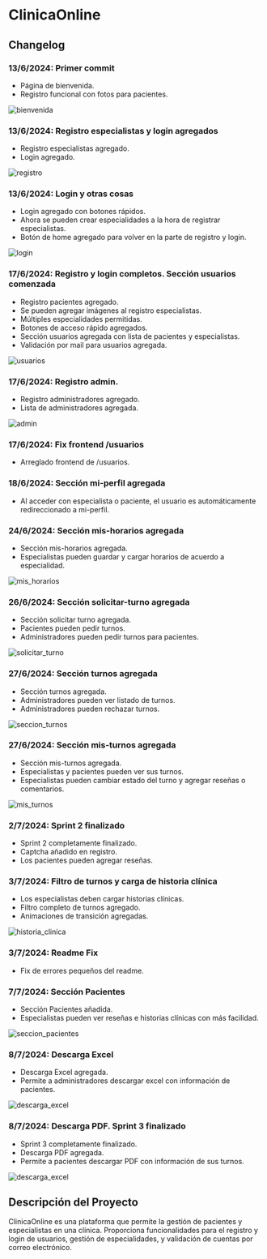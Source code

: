# ClinicaOnline

## Changelog

### 13/6/2024: Primer commit
- Página de bienvenida.
- Registro funcional con fotos para pacientes.

![bienvenida](./readme_files/bienvenido.png)

### 13/6/2024: Registro especialistas y login agregados
- Registro especialistas agregado.
- Login agregado.

![registro](./readme_files/registro_especialista.png)

### 13/6/2024: Login y otras cosas
- Login agregado con botones rápidos.
- Ahora se pueden crear especialidades a la hora de registrar especialistas.
- Botón de home agregado para volver en la parte de registro y login.

![login](./readme_files/login.png)

### 17/6/2024: Registro y login completos. Sección usuarios comenzada
- Registro pacientes agregado.
- Se pueden agregar imágenes al registro especialistas.
- Múltiples especialidades permitidas.
- Botones de acceso rápido agregados.
- Sección usuarios agregada con lista de pacientes y especialistas.
- Validación por mail para usuarios agregada.

![usuarios](./readme_files/seccion_usuarios.png)

### 17/6/2024: Registro admin.
- Registro administradores agregado.
- Lista de administradores agregada.

![admin](./readme_files/registro_admin.png)

### 17/6/2024: Fix frontend /usuarios
- Arreglado frontend de /usuarios.

### 18/6/2024: Sección mi-perfil agregada
- Al acceder con especialista o paciente, el usuario es automáticamente redireccionado a mi-perfil.

### 24/6/2024: Sección mis-horarios agregada
- Sección mis-horarios agregada.
- Especialistas pueden guardar y cargar horarios de acuerdo a especialidad.

![mis_horarios](./readme_files/mis_horarios.png)

### 26/6/2024: Sección solicitar-turno agregada
- Sección solicitar turno agregada.
- Pacientes pueden pedir turnos.
- Administradores pueden pedir turnos para pacientes.

![solicitar_turno](./readme_files/solicitar_turno.png)

### 27/6/2024: Sección turnos agregada
- Sección turnos agregada.
- Administradores pueden ver listado de turnos.
- Administradores pueden rechazar turnos.

![seccion_turnos](./readme_files/seccion_turnos.png)

### 27/6/2024: Sección mis-turnos agregada
- Sección mis-turnos agregada.
- Especialistas y pacientes pueden ver sus turnos.
- Especialistas pueden cambiar estado del turno y agregar reseñas o comentarios.

![mis_turnos](./readme_files/mis_turnos.png)

### 2/7/2024: Sprint 2 finalizado
- Sprint 2 completamente finalizado.
- Captcha añadido en registro.
- Los pacientes pueden agregar reseñas.

### 3/7/2024: Filtro de turnos y carga de historia clínica
- Los especialistas deben cargar historias clínicas.
- Filtro completo de turnos agregado.
- Animaciones de transición agregadas.

![historia_clinica](./readme_files/historia_clinica.png)

### 3/7/2024: Readme Fix
- Fix de errores pequeños del readme.

### 7/7/2024: Sección Pacientes
- Sección Pacientes añadida.
- Especialistas pueden ver reseñas e historias clínicas con más facilidad.

![seccion_pacientes](./readme_files/seccion_pacientes.png)

### 8/7/2024: Descarga Excel
- Descarga Excel agregada.
- Permite a administradores descargar excel con información de pacientes.

![descarga_excel](./readme_files/descarga_excel.png)

### 8/7/2024: Descarga PDF. Sprint 3 finalizado
- Sprint 3 completamente finalizado.
- Descarga PDF agregada.
- Permite a pacientes descargar PDF con información de sus turnos.

![descarga_excel](./readme_files/descarga_pdf.png)

## Descripción del Proyecto
ClinicaOnline es una plataforma que permite la gestión de pacientes y especialistas en una clínica. Proporciona funcionalidades para el registro y login de usuarios, gestión de especialidades, y validación de cuentas por correo electrónico.